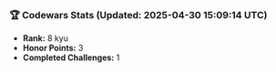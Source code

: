 ### 🏆 Codewars Stats (Updated: 2025-04-30 15:09:14 UTC)

- **Rank:** 8 kyu
- **Honor Points:** 3
- **Completed Challenges:** 1

